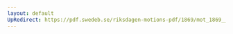 ```yaml
---
layout: default
UpRedirect: https://pdf.swedeb.se/riksdagen-motions-pdf/1869/mot_1869__ak__00194.pdf
---
```

